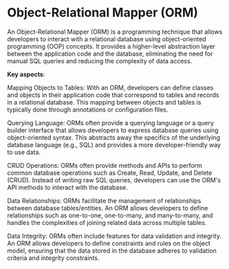 # Object-Relational Mapper (ORM)

An Object-Relational Mapper (ORM) is a programming technique that allows developers to interact with a relational database using object-oriented programming (OOP) concepts. It provides a higher-level abstraction layer between the application code and the database, eliminating the need for manual SQL queries and reducing the complexity of data access.

**Key aspects**:

Mapping Objects to Tables: With an ORM, developers can define classes and objects in their application code that correspond to tables and records in a relational database. This mapping between objects and tables is typically done through annotations or configuration files.

Querying Language: ORMs often provide a querying language or a query builder interface that allows developers to express database queries using object-oriented syntax. This abstracts away the specifics of the underlying database language (e.g., SQL) and provides a more developer-friendly way to use data.

CRUD Operations: ORMs often provide methods and APIs to perform common database operations such as Create, Read, Update, and Delete (CRUD). Instead of writing raw SQL queries, developers can use the ORM's API methods to interact with the database.

Data Relationships: ORMs facilitate the management of relationships between database tables/entities. An ORM allows developers to define relationships such as one-to-one, one-to-many, and many-to-many, and handles the complexities of joining related data across multiple tables.

Data Integrity: ORMs often include features for data validation and integrity. An ORM allows developers to define constraints and rules on the object model, ensuring that the data stored in the database adheres to validation criteria and integrity constraints.
